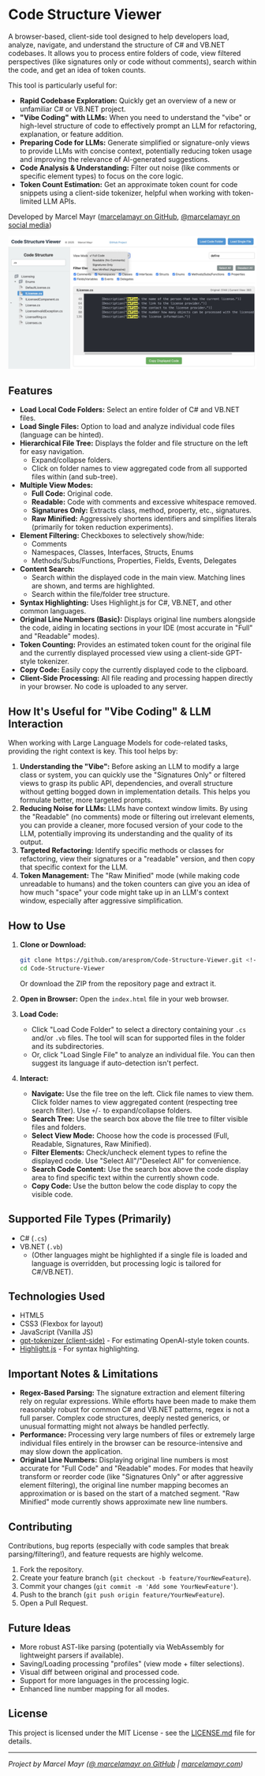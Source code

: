 # Code Structure Viewer

A browser-based, client-side tool designed to help developers load, analyze, navigate, and understand the structure of C# and VB.NET codebases. It allows you to process entire folders of code, view filtered perspectives (like signatures only or code without comments), search within the code, and get an idea of token counts.

This tool is particularly useful for:
*   **Rapid Codebase Exploration:** Quickly get an overview of a new or unfamiliar C# or VB.NET project.
*   **"Vibe Coding" with LLMs:** When you need to understand the "vibe" or high-level structure of code to effectively prompt an LLM for refactoring, explanation, or feature addition.
*   **Preparing Code for LLMs:** Generate simplified or signature-only views to provide LLMs with concise context, potentially reducing token usage and improving the relevance of AI-generated suggestions.
*   **Code Analysis & Understanding:** Filter out noise (like comments or specific element types) to focus on the core logic.
*   **Token Count Estimation:** Get an approximate token count for code snippets using a client-side tokenizer, helpful when working with token-limited LLM APIs.

Developed by Marcel Mayr ([marcelamayr on GitHub](https://github.com/marcelamayr), [@marcelamayr on social media](https://marcelamayr.com))

<!--
Take a screenshot of the application and replace 'placeholder_screenshot.png'.
You can drag and drop the image into the GitHub editor when editing this README.
Example: ![Screenshot of Code Structure Viewer](code-structure-viewer-screenshot.png)
-->
![Screenshot of Code Structure Viewer](screenshot.png)

## Features

*   **Load Local Code Folders:** Select an entire folder of C# and VB.NET files.
*   **Load Single Files:** Option to load and analyze individual code files (language can be hinted).
*   **Hierarchical File Tree:** Displays the folder and file structure on the left for easy navigation.
    *   Expand/collapse folders.
    *   Click on folder names to view aggregated code from all supported files within (and sub-tree).
*   **Multiple View Modes:**
    *   **Full Code:** Original code.
    *   **Readable:** Code with comments and excessive whitespace removed.
    *   **Signatures Only:** Extracts class, method, property, etc., signatures.
    *   **Raw Minified:** Aggressively shortens identifiers and simplifies literals (primarily for token reduction experiments).
*   **Element Filtering:** Checkboxes to selectively show/hide:
    *   Comments
    *   Namespaces, Classes, Interfaces, Structs, Enums
    *   Methods/Subs/Functions, Properties, Fields, Events, Delegates
*   **Content Search:**
    *   Search within the displayed code in the main view. Matching lines are shown, and terms are highlighted.
    *   Search within the file/folder tree structure.
*   **Syntax Highlighting:** Uses Highlight.js for C#, VB.NET, and other common languages.
*   **Original Line Numbers (Basic):** Displays original line numbers alongside the code, aiding in locating sections in your IDE (most accurate in "Full" and "Readable" modes).
*   **Token Counting:** Provides an estimated token count for the original file and the currently displayed processed view using a client-side GPT-style tokenizer.
*   **Copy Code:** Easily copy the currently displayed code to the clipboard.
*   **Client-Side Processing:** All file reading and processing happen directly in your browser. No code is uploaded to any server.

## How It's Useful for "Vibe Coding" & LLM Interaction

When working with Large Language Models for code-related tasks, providing the right context is key. This tool helps by:

1.  **Understanding the "Vibe":** Before asking an LLM to modify a large class or system, you can quickly use the "Signatures Only" or filtered views to grasp its public API, dependencies, and overall structure without getting bogged down in implementation details. This helps you formulate better, more targeted prompts.
2.  **Reducing Noise for LLMs:** LLMs have context window limits. By using the "Readable" (no comments) mode or filtering out irrelevant elements, you can provide a cleaner, more focused version of your code to the LLM, potentially improving its understanding and the quality of its output.
3.  **Targeted Refactoring:** Identify specific methods or classes for refactoring, view their signatures or a "readable" version, and then copy that specific context for the LLM.
4.  **Token Management:** The "Raw Minified" mode (while making code unreadable to humans) and the token counters can give you an idea of how much "space" your code might take up in an LLM's context window, especially after aggressive simplification.

## How to Use

1.  **Clone or Download:**
    ```bash
    git clone https://github.com/aresprom/Code-Structure-Viewer.git <!-- Replace with your actual repo URL -->
    cd Code-Structure-Viewer
    ```
    Or download the ZIP from the repository page and extract it.

2.  **Open in Browser:**
    Open the `index.html` file in your web browser.

3.  **Load Code:**
    *   Click "Load Code Folder" to select a directory containing your `.cs` and/or `.vb` files. The tool will scan for supported files in the folder and its subdirectories.
    *   Or, click "Load Single File" to analyze an individual file. You can then suggest its language if auto-detection isn't perfect.

4.  **Interact:**
    *   **Navigate:** Use the file tree on the left. Click file names to view them. Click folder names to view aggregated content (respecting tree search filter). Use `+`/`-` to expand/collapse folders.
    *   **Search Tree:** Use the search box above the file tree to filter visible files and folders.
    *   **Select View Mode:** Choose how the code is processed (Full, Readable, Signatures, Raw Minified).
    *   **Filter Elements:** Check/uncheck element types to refine the displayed code. Use "Select All"/"Deselect All" for convenience.
    *   **Search Code Content:** Use the search box above the code display area to find specific text within the currently shown code.
    *   **Copy Code:** Use the button below the code display to copy the visible code.

## Supported File Types (Primarily)

*   C# (`.cs`)
*   VB.NET (`.vb`)
    *   (Other languages might be highlighted if a single file is loaded and language is overridden, but processing logic is tailored for C#/VB.NET).

## Technologies Used

*   HTML5
*   CSS3 (Flexbox for layout)
*   JavaScript (Vanilla JS)
*   [gpt-tokenizer (client-side)](https://github.com/dqbd/gpt-tokenizer) - For estimating OpenAI-style token counts.
*   [Highlight.js](https://highlightjs.org/) - For syntax highlighting.

## Important Notes & Limitations

*   **Regex-Based Parsing:** The signature extraction and element filtering rely on regular expressions. While efforts have been made to make them reasonably robust for common C# and VB.NET patterns, regex is not a full parser. Complex code structures, deeply nested generics, or unusual formatting might not always be handled perfectly.
*   **Performance:** Processing very large numbers of files or extremely large individual files entirely in the browser can be resource-intensive and may slow down the application.
*   **Original Line Numbers:** Displaying original line numbers is most accurate for "Full Code" and "Readable" modes. For modes that heavily transform or reorder code (like "Signatures Only" or after aggressive element filtering), the original line number mapping becomes an approximation or is based on the start of a matched segment. "Raw Minified" mode currently shows approximate new line numbers.

## Contributing

Contributions, bug reports (especially with code samples that break parsing/filtering!), and feature requests are highly welcome.
1.  Fork the repository.
2.  Create your feature branch (`git checkout -b feature/YourNewFeature`).
3.  Commit your changes (`git commit -m 'Add some YourNewFeature'`).
4.  Push to the branch (`git push origin feature/YourNewFeature`).
5.  Open a Pull Request.

## Future Ideas

*   More robust AST-like parsing (potentially via WebAssembly for lightweight parsers if available).
*   Saving/Loading processing "profiles" (view mode + filter selections).
*   Visual diff between original and processed code.
*   Support for more languages in the processing logic.
*   Enhanced line number mapping for all modes.

## License

This project is licensed under the MIT License - see the [LICENSE.md](LICENSE.md) file for details.

---

*Project by Marcel Mayr ([@ marcelamayr on GitHub](https://github.com/marcelamayr) | [marcelamayr.com](https://marcelamayr.com))*